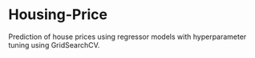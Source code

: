 # Housing-Price
Prediction of house prices using regressor models with hyperparameter tuning using GridSearchCV.
